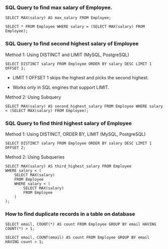 ### SQL Query to find max salary of Employee.  
```
SELECT MAX(salary) AS max_salary FROM Employee;

SELECT * FROM Employee WHERE salary = (SELECT MAX(salary) FROM Employee);
```

### SQL Query to find second highest salary of Employee
Method 1: Using DISTINCT and LIMIT (MySQL, PostgreSQL)  
```
SELECT DISTINCT salary FROM Employee ORDER BY salary DESC LIMIT 1 OFFSET 1;
```
- LIMIT 1 OFFSET 1 skips the highest and picks the second highest.

- Works only in SQL engines that support LIMIT.

Method 2: Using Subquery
```
SELECT MAX(salary) AS second_highest_salary FROM Employee WHERE salary < (SELECT MAX(salary) FROM Employee);
```

### SQL Query to find third highest salary of Employee
Method 1: Using DISTINCT, ORDER BY, LIMIT (MySQL, PostgreSQL)  
```
SELECT DISTINCT salary FROM Employee ORDER BY salary DESC LIMIT 1 OFFSET 2;
```
Method 2: Using Subqueries
```
SELECT MAX(salary) AS third_highest_salary FROM Employee
WHERE salary < (
    SELECT MAX(salary)
    FROM Employee
    WHERE salary < (
        SELECT MAX(salary)
        FROM Employee
    )
);
```
### How to find duplicate records in a table on database
```
SELECT email, COUNT(*) AS count FROM Employee GROUP BY email HAVING COUNT(*) > 1;

SELECT email, COUNT(email) AS count FROM Employee GROUP BY email HAVING count > 1;
```
